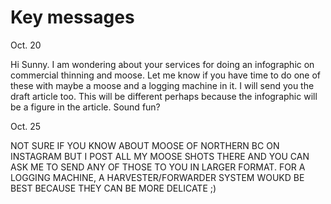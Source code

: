 # Key messages

Oct. 20

Hi Sunny. I am wondering about your services for doing an infographic on commercial thinning and moose. Let me know if you have time to do one of these with maybe a moose and a logging machine in it. I will send you the draft article too. This will be different perhaps because the infographic will be a figure in the article. Sound fun?

Oct. 25

NOT SURE IF YOU KNOW ABOUT MOOSE OF NORTHERN BC ON INSTAGRAM BUT I POST ALL MY MOOSE SHOTS THERE AND YOU CAN ASK ME TO SEND ANY OF THOSE TO YOU IN LARGER FORMAT. FOR A LOGGING MACHINE, A HARVESTER/FORWARDER SYSTEM WOUKD BE BEST BECAUSE THEY CAN BE MORE DELICATE ;)
